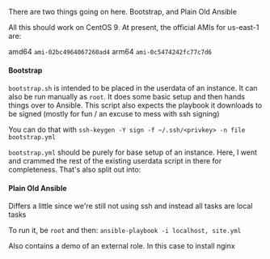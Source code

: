There are two things going on here. Bootstrap, and Plain Old Ansible

All this should work on CentOS 9. At present, the official AMIs for us-east-1 are:

amd64 `ami-02bc4964067260ad4`
arm64 `ami-0c5474242fc77c7d6`

#### Bootstrap
`bootstrap.sh` is intended to be placed in the userdata of an instance. It can also be run manually as `root`. It does some basic setup and then hands things over to Ansible. This script also expects the playbook it downloads to be signed (mostly for fun / an excuse to mess with ssh signing)

You can do that with `ssh-keygen -Y sign -f ~/.ssh/<privkey> -n file bootstrap.yml`

`bootstrap.yml` should be purely for base setup of an instance. Here, I went and crammed the rest of the existing userdata script in there for completeness. That's also split out into:

#### Plain Old Ansible
Differs a little since we're still not using ssh and instead all tasks are local tasks

To run it, be `root` and then: `ansible-playbook -i localhost, site.yml`

Also contains a demo of an external role. In this case to install nginx
